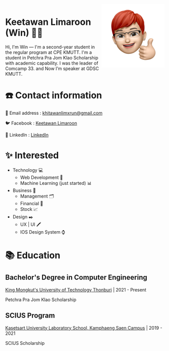 

<img a="Hi!" align="right" height="200" width="200" alt="riflowth's avatar" src="img/Untitled.png"/>

# Keetawan Limaroon (Win) 🤏🏻 

Hi, I'm Win — I'm a second-year student in the regular program at CPE KMUTT. I'm a student in Petchra Pra Jom Klao Scholarship with academic capability. I was the leader of Comcamp 33. and Now I’m speaker at GDSC KMUTT.

# ☎️ Contact information

📧 Email address : khitawanlimxrun@gmail.com

🐦 Facebook : [Keetawan Limaroon](https://www.facebook.com/keetawan.limaroon/)

🔗 LinkedIn : [LinkedIn](https://www.linkedin.com/in/keetawan-limaroon-7b91391b2/)

# ✨ Interested

- Technology 💻
    - Web Development 📱
    - Machine Learning (just started) 📊
- Business 💼
    - Management 🗂
    - Financial 💸
    - Stock 📈
- Design ✒️
    - UX | UI 🖍
    - IOS Design System ⌚️

# 📚 Education

## **Bachelor's Degree in Computer Engineering**

[King Mongkut's University of Technology Thonburi](https://en.wikipedia.org/wiki/King_Mongkut%27s_University_of_Technology_Thonburi) | 2021 - Present

Petchra Pra Jom Klao Scholarship

## SCIUS Program

[Kasetsart University Laboratory School, Kamphaeng Saen Campus](https://en.wikipedia.org/wiki/King_Mongkut%27s_University_of_Technology_Thonburi) | 2019 - 2021

SCIUS Scholarship
